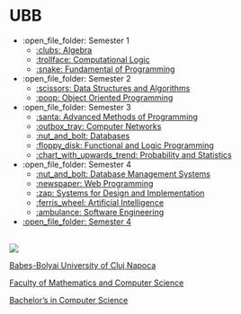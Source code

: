 # UBB
<ul>
  <li>:open_file_folder: Semester 1
    <ul>
      <li>
        <a href="https://github.com/Pufcorina/UBB/tree/master/Semester1/Algebra"> 
          :clubs:  Algebra 
        </a>
      </li>
      <li>
        <a href="https://github.com/Pufcorina/UBB/tree/master/Semester1/Computational%20Logic"> 
          :trollface:  Computational Logic 
        </a>
      </li>
      <li>
        <a href="https://github.com/Pufcorina/UBB/tree/master/Semester1/Fundamental%20of%20Programming"> 
          :snake:  Fundamental of Programming 
        </a>
      </li>
    </ul>
  </li>
  <li>:open_file_folder: Semester 2
    <ul>
      <li>
        <a href="https://github.com/Pufcorina/UBB/tree/master/Semester2/Data%20Structures%20and%20Algorithms"> 
          :scissors:  Data Structures and Algorithms 
        </a>
      </li>
      <li>
        <a href="https://github.com/Pufcorina/UBB/tree/master/Semester2/Object%20Oriented%20Programming"> 
          :poop:  Object Oriented Programming 
        </a>
      </li>
    </ul>
  </li>
  <li>:open_file_folder: Semester 3
    <ul>
      <li>
        <a href="https://github.com/Pufcorina/UBB/tree/master/Semester3/Advanced%20Methods%20of%20Programming"> 
          :santa:  Advanced Methods of Programming 
        </a>
      </li>
      <li>
        <a href="https://github.com/Pufcorina/UBB/tree/master/Semester3/Computer%20Networks"> 
          :outbox_tray:  Computer Networks 
        </a>
      </li>
      <li>
        <a href="https://github.com/Pufcorina/UBB/tree/master/Semester3/Databases"> 
          :nut_and_bolt:  Databases 
        </a>
      </li>
      <li>
        <a href="https://github.com/Pufcorina/UBB/tree/master/Semester3/Functional%20and%20Logic%20Programming"> 
          :floppy_disk:  Functional and Logic Programming 
        </a>
      </li>
      <li>
        <a href="https://github.com/Pufcorina/UBB/tree/master/Semester3/Probability%20and%20Statistics"> 
          :chart_with_upwards_trend:  Probability and Statistics
        </a>
      </li>
    </ul>
  </li>
  <li>:open_file_folder: Semester 4
    <ul>
      <li>
        <a href="https://github.com/Pufcorina/UBB/tree/master/Semester4/Database%20Management%20Systems">
          :nut_and_bolt:  Database Management Systems
      </li>
      <li>
        <a href="https://github.com/Pufcorina/UBB/tree/master/Semester4/Web%20Programming">
          :newspaper:  Web Programming
      </li>
      <li>
        <a href="https://github.com/Pufcorina/UBB/tree/master/Semester4/Systems%20for%20Design%20and%20Implementation">
          :zap:  Systems for Design and Implementation
      </li>
      <li>
        <a href="https://github.com/Pufcorina/UBB/tree/master/Semester4/Artificial%20Intelligence">
          :ferris_wheel:  Artificial Intelligence
      </li>
      <li>
        <a href="https://github.com/Pufcorina/UBB/tree/master/Semester4/Software%20Engineering/">
          :ambulance:  Software Engineering
      </li>
    </ul>
  </li>
  <li>:open_file_folder: Semester 4
  </li>
</ul>

<br>
<img src="http://www.chem.ubbcluj.ro/romana/conferinte/MEEMB/archive/pictures/ubb.gif" />
<a href="http://www.cs.ubbcluj.ro">
<p> Babeş-Bolyai University of Cluj Napoca </p>
<p> Faculty of Mathematics and Computer Science </p>
<p> Bachelor’s in Computer Science </p>
</a>
<br>
